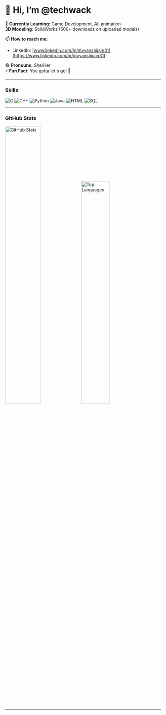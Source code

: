 # 👋 Hi, I’m @techwack

🌱 **Currently Learning:** Game Development, AI, animation  
    **3D Modeling:** SolidWorks (500+ downloads on uploaded models)

📫 **How to reach me:**  
- LinkedIn: [www.linkedin.com/in/divyanshijain31](https://www.linkedin.com/in/divyanshijain31)  

😄 **Pronouns:** She/Her  
⚡ **Fun Fact:** You gotta let's go! 🚀

---

### **Skills**  
<div>
  <img src="https://img.shields.io/badge/-C-00599C?logo=c&logoColor=white" alt="C" />
  <img src="https://img.shields.io/badge/-C++-00599C?logo=c%2B%2B&logoColor=white" alt="C++" />
  <img src="https://img.shields.io/badge/-Python-3776AB?logo=python&logoColor=white" alt="Python" />
  <img src="https://img.shields.io/badge/-Java-007396?logo=java&logoColor=white" alt="Java" />
  <img src="https://img.shields.io/badge/-HTML-E34F26?logo=html5&logoColor=white" alt="HTML" />
  <img src="https://img.shields.io/badge/-SQL-4479A1?logo=mysql&logoColor=white" alt="SQL" />
</div>

---

### **GitHub Stats**  
<div>
  <img src="https://github-readme-stats.vercel.app/api?username=techwack&show_icons=true&theme=radical" alt="GitHub Stats" width="48%" />
  <img src="https://github-readme-stats.vercel.app/api/top-langs/?username=techwack&layout=compact&theme=radical" alt="Top Languages" width="43%" />
</div>

---

<!--- 
techwack/techwack is a ✨ special ✨ repository because its `README.md` (this file) appears on your GitHub profile. 
You can click the Preview link to take a look at your changes.
--->
